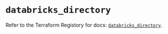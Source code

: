 # `databricks_directory`

Refer to the Terraform Registory for docs: [`databricks_directory`](https://registry.terraform.io/providers/databricks/databricks/1.26.0/docs/resources/directory).
